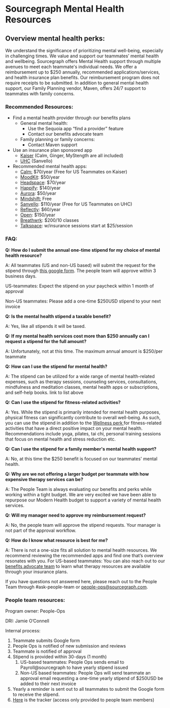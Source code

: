# Sourcegraph Mental Health Resources

## Overview mental health perks:

We understand the significance of prioritizing mental well-being, especially in challenging times. We value and support our teammates’ mental health and wellbeing. Sourcegraph offers Mental Health support through multiple avenues to meet each teammate's individual needs. We offer a reimbursement up to $250 annually, recommended applications/services, and health insurance plan benefits. Our reimbursement program does not require receipts to be submitted. In addition to general mental health support, our Family Planning vendor, Maven, offers 24/7 support to teammates with family concerns.

### Recommended Resources:

- Find a mental health provider through our benefits plans
  - General mental health:
    - Use the Sequoia app “find a provider” feature
    - Contact our benefits advocate team
  - Family planning or family concerns:
    - Contact Maven support
- Use an insurance plan sponsored app
  - [Kaiser](https://healthy.kaiserpermanente.org/northern-california/health-wellness/mental-health/tools-resources/digital) (Calm, Ginger, MyStength are all included)
  - [UHC](https://www.uhc.com/member-resources/health-care-programs/mental-health-services) (Sanvello)
- Recommended mental health apps:
  - [Calm:](https://www.calm.com/) $70/year (Free for US Teammates on Kaiser)
  - [MoodKit](https://apps.apple.com/us/app/moodkit/id427064987?correlationId=bb8d8077-6320-464e-8ca5-3923f7350a1f): $50/year
  - [Headspace](https://apps.apple.com/us/app/headspace-meditation-sleep/id493145008?correlationId=012766c0-3f4c-4f4c-8c88-d28159eef8e7): $70/year
  - [Happify](https://apps.apple.com/us/app/happify-for-stress-worry/id730601963): $140/year
  - [Aurora](https://www.aurahealth.io/): $50/year
  - [Mindshift:](https://apps.apple.com/us/app/mindshift-cbt-anxiety-relief/id634684825?correlationId=343c4d10-c53d-4362-82ff-5ffd69b71d5a) Free
  - [Sanvello](https://web.sanvello.com/): $110/year (Free for US Teammates on UHC)
  - [Reflectly](https://apps.apple.com/us/app/reflectly-mindfulness-journal/id1241229134): $60/year
  - [Open](https://o-p-e-n.com/): $150/year
  - [Breathwrk](https://www.breathwrk.com/class-pricing): $200/10 classes
  - [Talkspace](https://try.talkspace.com/affiliate?irclickid=R8QR180uCxyPRAT3t427rWKIUkFxr-XkCV-yQk0&irgwc=1&utm_medium=affiliate&utm_campaign=Affiliate_Impact&utm_source=Healthline%20Media%20Inc.&utm_keyword=ONLINE_TRACKING_LINK&utm_term=411371&utm_content=Online%20Tracking%20Link&utr_adid=1164659&utr_adgroup=411371#testimonials): w/insurance sessions start at $25/session

### FAQ:

**Q: How do I submit the annual one-time stipend for my choice of mental health resource?**

A: All teammates (US and non-US based) will submit the request for the stipend through [this google form](https://docs.google.com/forms/d/e/1FAIpQLSfr1C6di-gz9CL5HB8MmC1YBqlhd56nGMrxNXXOTqDvc1g4wg/viewform?usp=sf_link). The people team will approve within 3 business days.

US-teammates: Expect the stipend on your paycheck within 1 month of approval

Non-US teammates: Please add a one-time $250USD stipend to your next invoice

**Q: Is the mental health stipend a taxable benefit?**

A: Yes, like all stipends it will be taxed.

**Q: If my mental health services cost more than $250 annually can I request a stipend for the full amount?**

A: Unfortunately, not at this time. The maximum annual amount is $250/per teammate

**Q: How can I use the stipend for mental health?**

A: The stipend can be utilized for a wide range of mental health-related expenses, such as therapy sessions, counseling services, consultations, mindfulness and meditation classes, mental health apps or subscriptions, and self-help books. link to list above

**Q: Can I use the stipend for fitness-related activities?**

A: Yes. While the stipend is primarily intended for mental health purposes, physical fitness can significantly contribute to overall well-being. As such, you can use the stipend in addition to the [Wellness perk ](../#-wellness.md) for fitness-related activities that have a direct positive impact on your mental health. Recommendations include yoga, pilates, tai chi, personal training sessions that focus on mental health and stress reduction etc.

**Q: Can I use the stipend for a family member's mental health support?**

A: No, at this time the $250 benefit is focused on our teammates' mental health.

**Q: Why are we not offering a larger budget per teammate with how expensive therapy services can be?**

A: The People Team is always evaluating our benefits and perks while working within a tight budget. We are very excited we have been able to repurpose our Modern Health budget to support a variety of mental health services.

**Q: Will my manager need to approve my reimbursement request?**

A: No, the people team will approve the stipend requests. Your manager is not part of the approval workflow.

**Q: How do I know what resource is best for me?**

A: There is not a one-size fits all solution to mental health resources. We recommend reviewing the recommended apps and find one that’s overview resonates with you.
For US-based teammates: You can also reach out to our [benefits advocate team](../benefits.md#q-what-is-sequoia-consulting-group) to learn what therapy resources are available through your insurance plans.

If you have questions not answered here, please reach out to the People Team through #ask-people-team or people-ops@sourcegraph.com.

### People team resources:

Program owner: People-Ops

DRI: Jamie O’Connell

Internal process:

1. Teammate submits Google form
2. People Ops is notified of new submission and reviews
3. Teammate is notified of approval
4. Stipend is provided within 30-days (1 month)
   1. US-based teammates: People Ops sends email to Payroll@sourcegraph to have yearly stipend issued
   2. Non-US based teammates: People Ops will send teammate an approval email requesting a one-time yearly stipend of $250USD be added to their next invoice
5. Yearly a reminder is sent out to all teammates to submit the Google form to receive the stipend.
6. [Here](https://docs.google.com/spreadsheets/d/1tDpZzByUFF_KTZxnlLoQJafOL7s7xdRRbIpILcPlpsE/edit?usp=sharing) is the tracker (access only provided to people team members)
